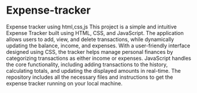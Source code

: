 # Expense-tracker
Expense tracker using html,css,js
This project is a simple and intuitive Expense Tracker built using HTML, CSS, and JavaScript. The application allows users to add, view, and delete transactions, while dynamically updating the balance, income, and expenses. With a user-friendly interface designed using CSS, the tracker helps manage personal finances by categorizing transactions as either income or expenses. JavaScript handles the core functionality, including adding transactions to the history, calculating totals, and updating the displayed amounts in real-time. The repository includes all the necessary files and instructions to get the expense tracker running on your local machine.
